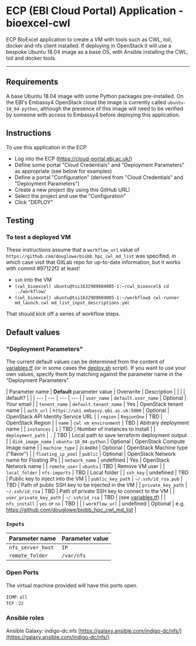 # ECP (EBI Cloud Portal) Application - bioexcel-cwl

ECP BioExcel application to create a VM with tools such as CWL, toil, docker and nfs client
installed. If deploying in OpenStack it will use a bespoke Ubuntu 18.04 image as a base OS, with
Ansible installing the CWL, toil and docker tools.

---

## Requirements

A base Ubuntu 18.04 image with some Python packages pre-installed. On the EBI's Embassy4 OpenStack
cloud the image is currently called `ubuntu-18_04-python`, although the presence of this image will
need to be verified by someone with access to Embassy4 before deploying this application.

## Instructions

To use this application in the ECP

 * Log into the ECP (https://cloud-portal.ebi.ac.uk/)
 * Define some portal "Cloud Credentials" and "Deployment Parameters" as appropriate (see below
   for examples)
 * Define a portal "Configuration" (derived from "Cloud Credentials" and "Deployment Parameters")
 * Create a new project (by using this GitHub URL)
 * Select the project and use the "Configuration"
 * Click "DEPLOY"

## Testing

### To test a **deployed** VM

These instructions assume that a `workflow_url` value of `https://github.com/douglowe/biobb_hpc_cwl_md_list`
was specified, in which case visit that GitLab repo for up-to-date information, but it works with
commit #97122f2 at least!

 * `ssh` into the VM
 * `(cwl_bioexcel) ubuntu@tsi1632989604005-1:~/cwl_bioexcel$ cd ../workflow/`
 * `(cwl_bioexcel) ubuntu@tsi1632989604005-1:~/workflow$ cwl-runner md_launch.cwl md_list_input_descriptions.yml`

That should kick off a series of workflow steps.

## Default values

### "Deployment Parameters"

The current default values can be determined from the content of [variables.tf](ostack/terraform/variables.tf) (or
in some cases the [deploy.sh](ostack/deploy.sh) script). If you want to use your own values, specify them by
matching against the parameter name in the "Deployment Parameters".

| Parameter name          | **Default** parameter value          | Overwrite | Description                                             |
|                         |                                      | default?  |                                                         |
| ---                     | ---                                  | ---       | ---                                                     |
| `user_name`             | `default.user_name`                  | Optional  | Your email                                              |
| `tenent_name`           | `default.tenant_name`                | Yes       | OpenStack tenant name                                   |
| `auth_url`              | `https://uk1.embassy.ebi.ac.uk:5000` | Optional  | OpenStack API Identity Service URL                      |
| `region`                | `RegionOne`                          | TBD       | OpenStack Region                                        |
| `name`                  | `cwl vm environment`                 | TBD       | Abitrary deployment name                                |
| `instances`             | `1`                                  | TBD       | Number of instances to install                          |
| `deployment_path`       | `.`                                  | TBD       | Local path to save terraform deployment output          |
| `disk_image_name`       | `ubuntu-18_04-python`                | Optional  | OpenStack Compute Image name                            |
| `machine_type`          | `2c4m80d`                            | Optional  | OpenStack Machine type ("flavor")                       |
| `floating_ip_pool`      | `public`                             | Optional  | OpenStack Network name for Floating IPs                 |
| `network_name`          | undefined                            | Yes       | OpenStack Network name                                  |
| `remote_user`           | `ubuntu`                             | TBD       | Remove VM user                                          |
| `local_folder`          | `nfs-imports`                        | TBD       | Local folder                                            | 
| `ssh_key`               | undefined                            | TBD       | Public key to inject into the VM                        |
| `public_key_path`       | `~/.ssh/id_rsa.pub`                  | TBD       | Path of public SSH key to be injected in the VM         |
| `private_key_path`      | `~/.ssh/id_rsa`                      | TBD       | Path of private SSH key to connect to the VM            |
| `user_private_key_path` | `~/.ssh/id_rsa`                      | TBD       | (see [variables.tf](ostack/terraform/variables.tf))     |
| `nfs_install`           | `yes` or  `no`                       | TBD       |                                                         |
| `workflow_url`          | undefined                            | Optional  | e.g. https://github.com/douglowe/biobb_hpc_cwl_md_list  |

### `Inputs`

| Parameter name          | Parameter value       |
| ---                     | ---                   |
| `nfs_server_host`       | `IP`                  |
| `remote_folder`         | `/var/nfs`            |

### Open Ports

The virtual machine provided will have this ports open.

`ICMP`: `all`  
`TCP` : `22`

### Ansible roles

Ansible Galaxy: indigo-dc.nfs
[https://galaxy.ansible.com/indigo-dc/nfs/](https://galaxy.ansible.com/indigo-dc/nfs/)
